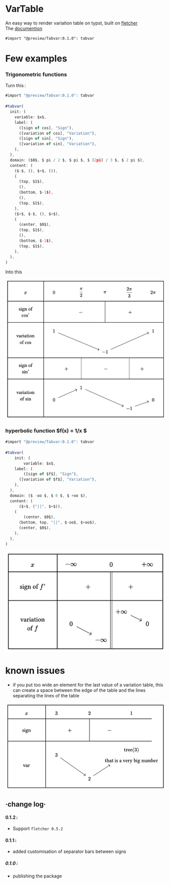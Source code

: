 # VarTable

An easy way to render variation table on typst, built on [fletcher](https://github.com/Jollywatt/typst-fletcher)\
The [documention](https://github.com/Le-foucheur/Typst-VarTable/blob/main/documentation.pdf)


```typ
#import "@preview/Tabvar:0.1.0": tabvar
```
# Few examples


### Trigonometric functions
Turn this :
```js
#import "@preview/Tabvar:0.1.0": tabvar

#tabvar(
  init: (
    variable: $x$,
    label: (
      ([sign of cos], "Sign"),
      ([variation of cos], "Variation"),
      ([sign of sin], "Sign"),
      ([variation of sin], "Variation"),
    ),
  ),
  domain: ($0$, $ pi / 2 $, $ pi $, $ (2pi) / 3 $, $ 2 pi $),
  content: (
    ($-$, (), $+$, ()),
    (
      (top, $1$),
      (),
      (bottom, $-1$),
      (),
      (top, $1$),
    ),
    ($+$, $-$, (), $+$),
    (
      (center, $0$),
      (top, $1$),
      (),
      (bottom, $-1$),
      (top, $1$),
    ),
  ),
)
```
Into this

![trigonometric function](./examples/trigonometricFunction.png)

### hyperbolic function $f(x) = 1/x $

```js
#import "@preview/Tabvar:0.1.0": tabvar

#tabvar(
    init: (
        variable: $x$,
    label: (
        ([sign of $f$], "Sign"),
      ([variation of $f$], "Variation"),
    ),
  ),
  domain: ($ -oo $, $ 0 $, $ +oo $),
  content: (
      ($+$, ("||", $+$)),
    (
        (center, $0$),
      (bottom, top, "||", $-oo$, $+oo$),
      (center, $0$),
    ),
  ),
)
```
![hyperbolic function](./examples/hyperbolicFuntion.png)

# known issues

- if you put too wide an element for the last value of a variation table, this can create a space between the edge of the table and the lines separating the lines of the table

![](./examples/bug1.png)

## ·change log·

#### 0.1.2 :
- Support `fletcher 0.5.2`

#### 0.1.1 :
- added customisation of separator bars between signs

##### 0.1.0 :
- publishing the package
